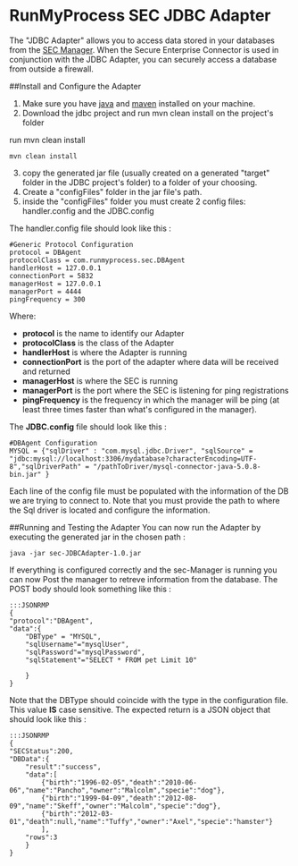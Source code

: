 RunMyProcess SEC JDBC Adapter
=============================

The "JDBC Adapter" allows you to access data stored in your databases from the [SEC Manager](https://github.com/runmyprocess/sec-manager). When the Secure Enterprise Connector is used in conjunction with the JDBC Adapter, you can securely access a database from outside a firewall.


##Install and Configure the Adapter
1. Make sure you have [java](http://www.oracle.com/technetwork/java/index.html) and [maven](http://maven.apache.org/) installed on your machine.
2. Download the jdbc project and  run mvn clean install on the project's folder

run mvn clean install

	mvn clean install

3. copy the generated jar file (usually created on a generated "target" folder in the JDBC project's folder) to a folder of your choosing.
4. Create a "configFiles" folder in the jar file's path.
5. inside the "configFiles" folder you must create 2 config files: handler.config and the JDBC.config

The handler.config file should look like this :
    
	#Generic Protocol Configuration
	protocol = DBAgent
	protocolClass = com.runmyprocess.sec.DBAgent
	handlerHost = 127.0.0.1
	connectionPort = 5832
	managerHost = 127.0.0.1
	managerPort = 4444
	pingFrequency = 300
	    
Where:

* **protocol** is the name to identify our Adapter
* **protocolClass** is the class of the Adapter
* **handlerHost** is where the Adapter is running
* **connectionPort** is the port of the adapter where data will be received and returned
* **managerHost** is where the SEC is running 
* **managerPort** is the port where the SEC is listening for ping registrations
* **pingFrequency** is the frequency in which the manager will be ping (at least three times faster than what's configured in the manager).
 

The **JDBC.config** file should look like this :

	#DBAgent Configuration
	MYSQL = {"sqlDriver" : "com.mysql.jdbc.Driver", "sqlSource" = "jdbc:mysql://localhost:3306/mydatabase?characterEncoding=UTF-8","sqlDriverPath" = "/pathToDriver/mysql-connector-java-5.0.8-bin.jar" }

Each line of the config file must be populated with the information of the DB we are trying to connect to.
Note that you must provide the path to where the Sql driver is located and configure the information. 

##Running and Testing the Adapter
You can now run the Adapter by executing the generated jar in the chosen path :

    java -jar sec-JDBCAdapter-1.0.jar
    
If everything is configured correctly and the sec-Manager is running you can now Post the manager to retreve information from the database.
The POST body should look something like this :
    
	:::JSONRMP
	{
	"protocol":"DBAgent",
	"data":{
		"DBType" = "MYSQL",
		"sqlUsername"="mysqlUser",
		"sqlPassword"="mysqlPassword",
		"sqlStatement"="SELECT * FROM pet Limit 10"

		}
	}

Note that the DBType should coincide with the type in the configuration file. This value **IS** case sensitive.
The expected return is a JSON object that should look like this :

	:::JSONRMP
	{
	"SECStatus":200,
	"DBData":{
		"result":"success",
		"data":[
			{"birth":"1996-02-05","death":"2010-06-06","name":"Pancho","owner":"Malcolm","specie":"dog"},		
			{"birth":"1999-04-09","death":"2012-08-09","name":"Skeff","owner":"Malcolm","specie":"dog"},
			{"birth":"2012-03-01","death":null,"name":"Tuffy","owner":"Axel","specie":"hamster"}
			],
		"rows":3
		}
	}
